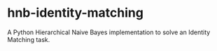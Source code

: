 # hnb-identity-matching
A Python Hierarchical Naive Bayes implementation to solve an Identity Matching task.
